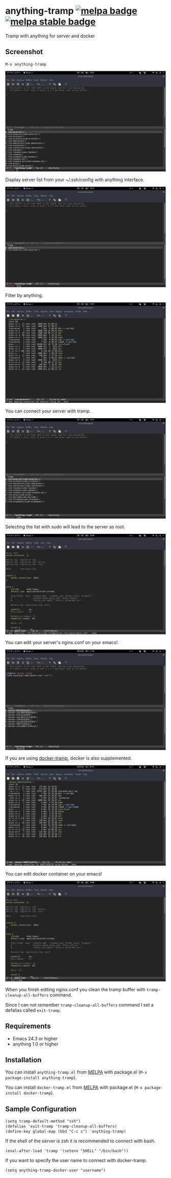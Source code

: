 # anything-tramp [![melpa badge][melpa-badge]][melpa-link] [![melpa stable badge][melpa-stable-badge]][melpa-stable-link]

Tramp with anything for server and docker

## Screenshot

    M-x anything-tramp

![anything-tramp1](image/image1.png)

Display server list from your ~/.ssh/config with anything interface.

![anything-tramp2](image/image2.png)

Filter by anything.

![anything-tramp3](image/image3.png)

You can connect your server with tramp.

![anything-tramp4](image/image4.png)

Selecting the list with sudo will lead to the server as root.

![anything-tramp5](image/image5.png)

You can edit your server's nginx.conf on your emacs!.

![docker-tramp](image/docker-tramp.png)

If you are using [docker-tramp](https://github.com/emacs-pe/docker-tramp.el), docker is also supplemented.

![docker-tramp1](image/docker-tramp1.png)

You can edit docker container on your emacs!

![anything-exit](image/exit.png)

When you finish editing nginx.conf you clean the tramp buffer with `tramp-cleanup-all-buffers` command.

Since I can not remember `tramp-cleanup-all-buffers` command I set a defalias called `exit-tramp`.

## Requirements

- Emacs 24.3 or higher
- anything 1.0 or higher

## Installation

You can install `anything-tramp.el` from [MELPA](http://melpa.org) with package.el
(`M-x package-install anything-tramp`).

You can install `docker-tramp.el` from [MELPA](http://melpa.org) with package.el
(`M-x package-install docker-tramp`).

## Sample Configuration

	(setq tramp-default-method "ssh")
    (defalias 'exit-tramp 'tramp-cleanup-all-buffers)
    (define-key global-map (kbd "C-c s") 'anything-tramp)

If the shell of the server is zsh it is recommended to connect with bash.

    (eval-after-load 'tramp '(setenv "SHELL" "/bin/bash"))

If you want to specify the user name to connect with docker-tramp.

	(setq anything-tramp-docker-user "username")

[melpa-link]: http://melpa.org/#/anything-tramp
[melpa-badge]: http://melpa.org/packages/anything-tramp-badge.svg
[melpa-stable-link]: http://stable.melpa.org/#/anything-tramp
[melpa-stable-badge]: http://stable.melpa.org/packages/anything-tramp-badge.svg
